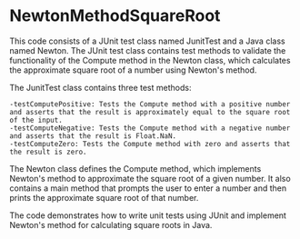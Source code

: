 # NewtonMethodSquareRoot
This code consists of a JUnit test class named JunitTest and a Java class named Newton. The JUnit test class contains test methods to validate the functionality of the Compute method in the Newton class, which calculates the approximate square root of a number using Newton's method.

The JunitTest class contains three test methods:

    -testComputePositive: Tests the Compute method with a positive number and asserts that the result is approximately equal to the square root of the input.
    -testComputeNegative: Tests the Compute method with a negative number and asserts that the result is Float.NaN.
    -testComputeZero: Tests the Compute method with zero and asserts that the result is zero.

The Newton class defines the Compute method, which implements Newton's method to approximate the square root of a given number. It also contains a main method that prompts the user to enter a number and then prints the approximate square root of that number.

The code demonstrates how to write unit tests using JUnit and implement Newton's method for calculating square roots in Java.
